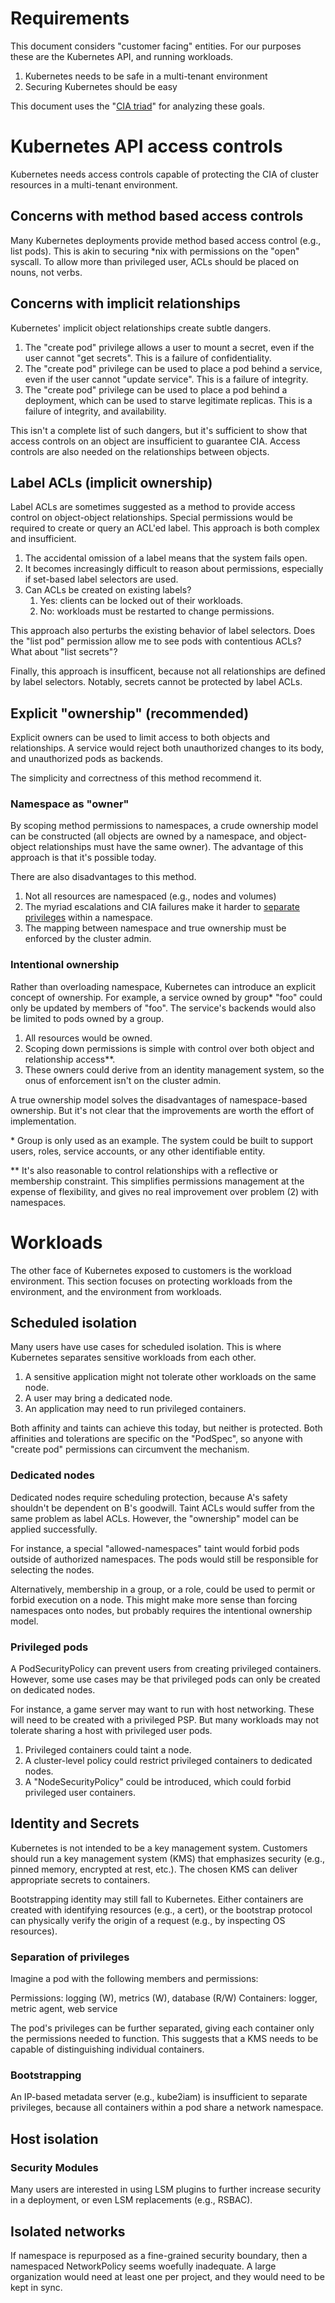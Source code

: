 # Requirements

This document considers "customer facing" entities. For our purposes these are
the Kubernetes API, and running workloads.

1. Kubernetes needs to be safe in a multi-tenant environment
2. Securing Kubernetes should be easy

This document uses the "[CIA triad](https://en.wikipedia.org/wiki/Information_security#Key_concepts)" for analyzing these goals.

# Kubernetes API access controls

Kubernetes needs access controls capable of protecting the CIA of cluster
resources in a multi-tenant environment.

## Concerns with method based access controls

Many Kubernetes deployments provide method based access control (e.g.,
list pods). This is akin to securing \*nix with permissions on the "open"
syscall. To allow more than privileged user, ACLs should be placed on nouns, not
verbs.

## Concerns with implicit relationships

Kubernetes' implicit object relationships create subtle dangers.

1. The "create pod" privilege allows a user to mount a secret, even if the user
   cannot "get secrets". This is a failure of confidentiality.
2. The "create pod" privilege can be used to place a pod behind a service, even
   if the user cannot "update service". This is a failure of integrity.
3. The "create pod" privilege can be used to place a pod behind a deployment,
   which can be used to starve legitimate replicas. This is a failure of
   integrity, and availability.

This isn't a complete list of such dangers, but it's sufficient to show that
access controls on an object are insufficient to guarantee CIA. Access controls
are also needed on the relationships between objects.

## Label ACLs (implicit ownership)

Label ACLs are sometimes suggested as a method to provide access control on
object-object relationships. Special permissions would be required to create or
query an ACL'ed label. This approach is both complex and insufficient.

1. The accidental omission of a label means that the system fails open.
2. It becomes increasingly difficult to reason about permissions, especially if
   set-based label selectors are used.
3. Can ACLs be created on existing labels?
   1. Yes: clients can be locked out of their workloads.
   2. No: workloads must be restarted to change permissions.

This approach also perturbs the existing behavior of label selectors. Does the
"list pod" permission allow me to see pods with contentious ACLs? What about
"list secrets"?

Finally, this approach is insufficent, because not all relationships are defined
by label selectors. Notably, secrets cannot be protected by label ACLs.

## Explicit "ownership" (recommended)

Explicit owners can be used to limit access to both objects and relationships. A
service would reject both unauthorized changes to its body, and unauthorized
pods as backends.

The simplicity and correctness of this method recommend it.

### Namespace as "owner"

By scoping method permissions to namespaces, a crude ownership model can be
constructed (all objects are owned by a namespace, and object-object
relationships must have the same owner). The advantage of this approach is that
it's possible today.

There are also disadvantages to this method.

1. Not all resources are namespaced (e.g., nodes and volumes)
2. The myriad escalations and CIA failures make it harder to [separate
   privileges](https://en.wikipedia.org/wiki/Privilege_separation)
   within a namespace.
3. The mapping between namespace and true ownership must be enforced by the
   cluster admin.

### Intentional ownership

Rather than overloading namespace, Kubernetes can introduce an explicit concept
of ownership. For example, a service owned by group\* "foo" could only be updated by members
of "foo". The service's backends would also be limited to pods owned by a group.

1. All resources would be owned.
2. Scoping down permissions is simple with control over both object and relationship access\*\*.
3. These owners could derive from an identity management system, so the onus of
enforcement isn't on the cluster admin.

A true ownership model solves the disadvantages of namespace-based ownership.
But it's not clear that the improvements are worth the effort of implementation.

\* Group is only used as an example. The system could be built to support
users, roles, service accounts, or any other identifiable entity.

\*\* It's also reasonable to control relationships with a reflective or membership
constraint. This simplifies permissions management at the expense of
flexibility, and gives no real improvement over problem (2) with namespaces.

# Workloads

The other face of Kubernetes exposed to customers is the workload environment.
This section focuses on protecting workloads from the environment, and the
environment from workloads.

## Scheduled isolation

Many users have use cases for scheduled isolation. This is where Kubernetes
separates sensitive workloads from each other.

1. A sensitive application might not tolerate other workloads on the same node.
2. A user may bring a dedicated node.
3. An application may need to run privileged containers.

Both affinity and taints can achieve this today, but neither is protected. Both
affinities and tolerations are specific on the "PodSpec", so anyone with "create
pod" permissions can circumvent the mechanism.

### Dedicated nodes

Dedicated nodes require scheduling protection, because A's safety shouldn't be
dependent on B's goodwill. Taint ACLs would suffer from the same problem as
label ACLs. However, the "ownership" model can be applied successfully.

For instance, a special "allowed-namespaces" taint would forbid pods outside of
authorized namespaces. The pods would still be responsible for selecting the
nodes.

Alternatively, membership in a group, or a role, could be used to permit or
forbid execution on a node. This might make more sense than forcing namespaces
onto nodes, but probably requires the intentional ownership model.

### Privileged pods

A PodSecurityPolicy can prevent users from creating privileged containers.
However, some use cases may be that privileged pods can only be created on
dedicated nodes.

For instance, a game server may want to run with host networking. These will
need to be created with a privileged PSP. But many workloads may not tolerate
sharing a host with privileged user pods.

1. Privileged containers could taint a node.
2. A cluster-level policy could restrict privileged containers to dedicated
   nodes.
3. A "NodeSecurityPolicy" could be introduced, which could forbid privileged
   user containers.

## Identity and Secrets

Kubernetes is not intended to be a key management system. Customers should run a
key management system (KMS) that emphasizes security (e.g., pinned memory, encrypted
at rest, etc.). The chosen KMS can deliver appropriate secrets to containers.

Bootstrapping identity may still fall to Kubernetes. Either containers are
created with identifying resources (e.g., a cert), or the bootstrap protocol can
physically verify the origin of a request (e.g., by inspecting OS resources).

### Separation of privileges

Imagine a pod with the following members and permissions:

Permissions: logging (W), metrics (W), database (R/W)
Containers: logger, metric agent, web service

The pod's privileges can be further separated, giving each container only the
permissions needed to function. This suggests that a KMS needs to be capable of
distinguishing individual containers.

### Bootstrapping

An IP-based metadata server (e.g., kube2iam) is insufficient to separate
privileges, because all containers within a pod share a network namespace.

## Host isolation

### Security Modules

Many users are interested in using LSM plugins to further increase security in a
deployment, or even LSM replacements (e.g., RSBAC).

## Isolated networks

If namespace is repurposed as a fine-grained security boundary, then a
namespaced NetworkPolicy seems woefully inadequate. A large organization would
need at least one per project, and they would need to be kept in sync.
